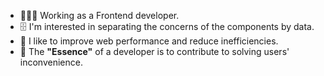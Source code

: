 - 👨🏻‍💻 Working as a Frontend developer.
- 🗄️ I'm interested in separating the concerns of the components by data.
- 💨 I like to improve web performance and reduce inefficiencies.
- 👥 The **"Essence"** of a developer is to contribute to solving users' inconvenience.
